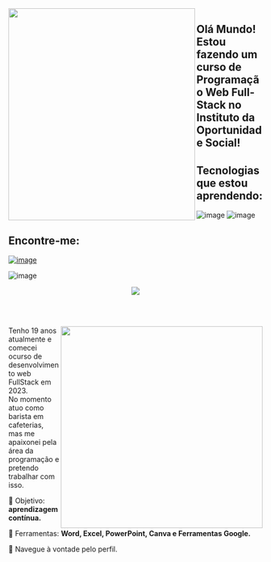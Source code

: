 <img align="left" width="370px" height="420px" src="https://github.com/EduardoL28/EduardoL28/assets/146947071/cb17e114-144d-422b-baf8-d86dd889187a">

## Olá Mundo! Estou fazendo um curso de Programação Web Full-Stack no Instituto da Oportunidade Social!

## Tecnologias que estou aprendendo:

![image](https://github.com/EduardoL28/EduardoL28/assets/146947071/fc873985-1039-4719-bfb2-5ab48bd6ab61)
![image](https://github.com/EduardoL28/EduardoL28/assets/146947071/72a26757-945a-48e9-835c-c891edd0994d)

## Encontre-me:

<a href="https://www.instagram.com/eeduardo_ls/">![image](https://github.com/EduardoL28/EduardoL28/assets/146947071/84d6dd1d-7f1e-4397-a80b-fbb23d1af251)</a>


![image](https://github.com/EduardoL28/EduardoL28/assets/146947071/fcbbda59-2ee2-4811-890e-96df093a1aef)


</img>

<div align="center">

<a href="https://github.com/MarquinCss/github-readme-stats"><img align="center" src="https://github-readme-stats.vercel.app/api/top-langs/?username=EduardoL28&layout=compact&theme=dark&hide_border=true" /></a> 


</div>

<br> <br>

<img src="https://raw.githubusercontent.com/MicaelliMedeiros/micaellimedeiros/master/image/computer-illustration.png" min-width="400px" max-width="400px" width="400px" align="right">

<p align="left"> 
  Tenho 19 anos atualmente e comecei ocurso de desenvolvimento web FullStack em 2023</strong>. <br>
  No momento atuo como barista em cafeterias, mas me apaixonei pela área da programação e pretendo trabalhar com isso.
</p>

<p align="left">
 
  🦄 Objetivo: **aprendizagem contínua.**
</p>

<p align="left">
</p>

  💼 Ferramentas:  **Word, Excel, PowerPoint, Canva e Ferramentas Google.**


<p align="left">
  💌 Navegue à vontade pelo perfil.
</p>



